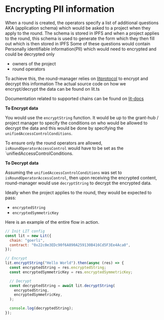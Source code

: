 # Encrypting PII information

When a round is created, the operators specify a list of additional questions AKA (application schema) which would be asked to a project when they apply to the round.
The schema is stored in IPFS and when a project applies to the round, this schema is used to generate the form which they then fill out which is then stored in IPFS
Some of these questions would contain Personally identifiable information(PII) which would need to encrypted and could be decrypted only

- owners of the project
- round operators

To achieve this, the round-manager relies on [litprotocol](https://litprotocol.com/) to encrypt and decrypt this information
The actual source code on how we encrypt/decrypt the data can be found on lit.ts

Documentation related to supported chains can be found on [lit-docs](https://developer.litprotocol.com/supportedchains/)

**To Encrypt data**

You would use the `encryptString` function.
It would be up to the grant-hub / project manager to specify the conditions on who would be allowed to decrypt the data and this would be done by specifying the `unifiedAccessControlConditions`.

To ensure only the round operators are allowed, `isRoundOperatorAccessControl` would have to be set as the `unifiedAccessControlConditions.

**To Decrypt data**

Assuming the `unifiedAccessControlConditions` was set to `isRoundOperatorAccessControl`, then upon receiving the encrypted content, round-manager would use `decryptString` to decrypt the encrypted data.

Ideally when the project applies to the round, they would be expected to pass:

- `encryptedString`
- `encryptedSymmetricKey`

Here is an example of the entire flow in action.

```javascript
// Init LIT config
const lit = new Lit({
  chain: "goerli",
  contract: "0x22c0e3EDc90f6A890A259130B416Cd5F3Ee4Aca0",
});

// Encrypt
lit.encryptString("Hello World").then(async (res) => {
  const encryptedString = res.encryptedString;
  const encryptedSymmetricKey = res.encryptedSymmetricKey;

  // Decrypt
  const decryptedString = await lit.decryptString(
    encryptedString,
    encryptedSymmetricKey,
  );

  console.log(decryptedString);
});
```
